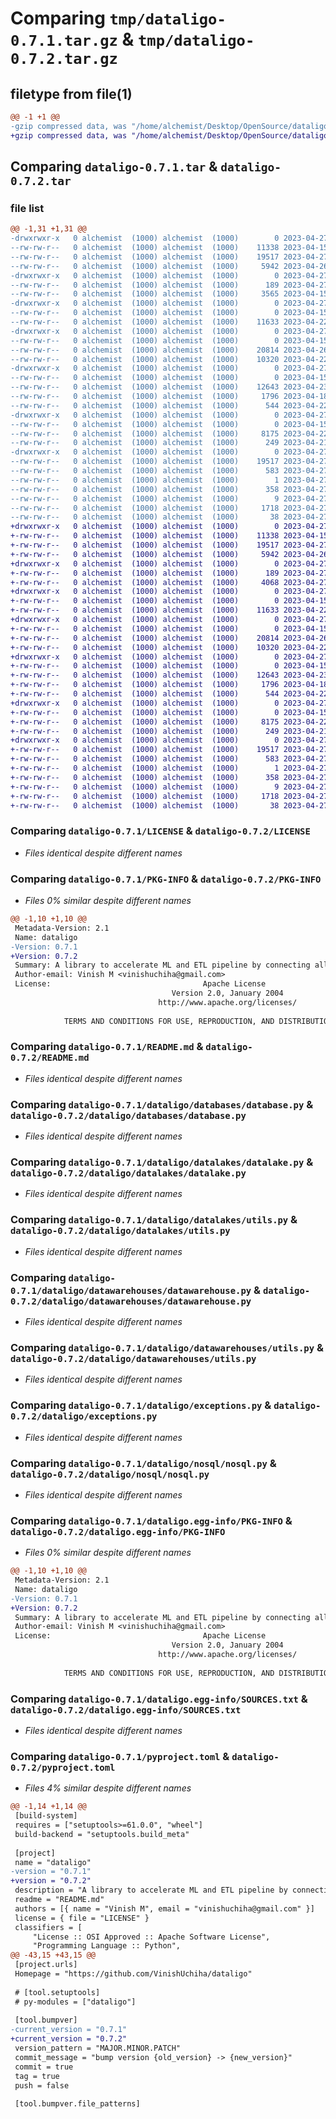# Comparing `tmp/dataligo-0.7.1.tar.gz` & `tmp/dataligo-0.7.2.tar.gz`

## filetype from file(1)

```diff
@@ -1 +1 @@
-gzip compressed data, was "/home/alchemist/Desktop/OpenSource/dataligo/dist/.tmp-aw1ywe4y/dataligo-0.7.1.tar", last modified: Thu Apr 27 13:10:06 2023, max compression
+gzip compressed data, was "/home/alchemist/Desktop/OpenSource/dataligo/dist/.tmp-q0swwcn3/dataligo-0.7.2.tar", last modified: Thu Apr 27 17:35:37 2023, max compression
```

## Comparing `dataligo-0.7.1.tar` & `dataligo-0.7.2.tar`

### file list

```diff
@@ -1,31 +1,31 @@
-drwxrwxr-x   0 alchemist  (1000) alchemist  (1000)        0 2023-04-27 13:10:06.000000 dataligo-0.7.1/
--rw-rw-r--   0 alchemist  (1000) alchemist  (1000)    11338 2023-04-15 19:19:37.000000 dataligo-0.7.1/LICENSE
--rw-rw-r--   0 alchemist  (1000) alchemist  (1000)    19517 2023-04-27 13:10:06.000000 dataligo-0.7.1/PKG-INFO
--rw-rw-r--   0 alchemist  (1000) alchemist  (1000)     5942 2023-04-26 05:05:28.000000 dataligo-0.7.1/README.md
-drwxrwxr-x   0 alchemist  (1000) alchemist  (1000)        0 2023-04-27 13:10:06.000000 dataligo-0.7.1/dataligo/
--rw-rw-r--   0 alchemist  (1000) alchemist  (1000)      189 2023-04-27 13:09:30.000000 dataligo-0.7.1/dataligo/__init__.py
--rw-rw-r--   0 alchemist  (1000) alchemist  (1000)     3565 2023-04-15 19:19:37.000000 dataligo-0.7.1/dataligo/core.py
-drwxrwxr-x   0 alchemist  (1000) alchemist  (1000)        0 2023-04-27 13:10:06.000000 dataligo-0.7.1/dataligo/databases/
--rw-rw-r--   0 alchemist  (1000) alchemist  (1000)        0 2023-04-15 19:19:37.000000 dataligo-0.7.1/dataligo/databases/__init__.py
--rw-rw-r--   0 alchemist  (1000) alchemist  (1000)    11633 2023-04-22 06:58:51.000000 dataligo-0.7.1/dataligo/databases/database.py
-drwxrwxr-x   0 alchemist  (1000) alchemist  (1000)        0 2023-04-27 13:10:06.000000 dataligo-0.7.1/dataligo/datalakes/
--rw-rw-r--   0 alchemist  (1000) alchemist  (1000)        0 2023-04-15 19:19:37.000000 dataligo-0.7.1/dataligo/datalakes/__init__.py
--rw-rw-r--   0 alchemist  (1000) alchemist  (1000)    20814 2023-04-26 05:01:07.000000 dataligo-0.7.1/dataligo/datalakes/datalake.py
--rw-rw-r--   0 alchemist  (1000) alchemist  (1000)    10320 2023-04-22 09:57:28.000000 dataligo-0.7.1/dataligo/datalakes/utils.py
-drwxrwxr-x   0 alchemist  (1000) alchemist  (1000)        0 2023-04-27 13:10:06.000000 dataligo-0.7.1/dataligo/datawarehouses/
--rw-rw-r--   0 alchemist  (1000) alchemist  (1000)        0 2023-04-15 19:19:37.000000 dataligo-0.7.1/dataligo/datawarehouses/__init__.py
--rw-rw-r--   0 alchemist  (1000) alchemist  (1000)    12643 2023-04-23 15:01:59.000000 dataligo-0.7.1/dataligo/datawarehouses/datawarehouse.py
--rw-rw-r--   0 alchemist  (1000) alchemist  (1000)     1796 2023-04-18 17:25:36.000000 dataligo-0.7.1/dataligo/datawarehouses/utils.py
--rw-rw-r--   0 alchemist  (1000) alchemist  (1000)      544 2023-04-22 06:09:11.000000 dataligo-0.7.1/dataligo/exceptions.py
-drwxrwxr-x   0 alchemist  (1000) alchemist  (1000)        0 2023-04-27 13:10:06.000000 dataligo-0.7.1/dataligo/nosql/
--rw-rw-r--   0 alchemist  (1000) alchemist  (1000)        0 2023-04-15 19:19:37.000000 dataligo-0.7.1/dataligo/nosql/__init__.py
--rw-rw-r--   0 alchemist  (1000) alchemist  (1000)     8175 2023-04-22 12:10:42.000000 dataligo-0.7.1/dataligo/nosql/nosql.py
--rw-rw-r--   0 alchemist  (1000) alchemist  (1000)      249 2023-04-21 06:38:04.000000 dataligo-0.7.1/dataligo/utils.py
-drwxrwxr-x   0 alchemist  (1000) alchemist  (1000)        0 2023-04-27 13:10:06.000000 dataligo-0.7.1/dataligo.egg-info/
--rw-rw-r--   0 alchemist  (1000) alchemist  (1000)    19517 2023-04-27 13:10:06.000000 dataligo-0.7.1/dataligo.egg-info/PKG-INFO
--rw-rw-r--   0 alchemist  (1000) alchemist  (1000)      583 2023-04-27 13:10:06.000000 dataligo-0.7.1/dataligo.egg-info/SOURCES.txt
--rw-rw-r--   0 alchemist  (1000) alchemist  (1000)        1 2023-04-27 13:10:06.000000 dataligo-0.7.1/dataligo.egg-info/dependency_links.txt
--rw-rw-r--   0 alchemist  (1000) alchemist  (1000)      358 2023-04-27 13:10:06.000000 dataligo-0.7.1/dataligo.egg-info/requires.txt
--rw-rw-r--   0 alchemist  (1000) alchemist  (1000)        9 2023-04-27 13:10:06.000000 dataligo-0.7.1/dataligo.egg-info/top_level.txt
--rw-rw-r--   0 alchemist  (1000) alchemist  (1000)     1718 2023-04-27 13:09:30.000000 dataligo-0.7.1/pyproject.toml
--rw-rw-r--   0 alchemist  (1000) alchemist  (1000)       38 2023-04-27 13:10:06.000000 dataligo-0.7.1/setup.cfg
+drwxrwxr-x   0 alchemist  (1000) alchemist  (1000)        0 2023-04-27 17:35:37.000000 dataligo-0.7.2/
+-rw-rw-r--   0 alchemist  (1000) alchemist  (1000)    11338 2023-04-15 19:19:37.000000 dataligo-0.7.2/LICENSE
+-rw-rw-r--   0 alchemist  (1000) alchemist  (1000)    19517 2023-04-27 17:35:37.000000 dataligo-0.7.2/PKG-INFO
+-rw-rw-r--   0 alchemist  (1000) alchemist  (1000)     5942 2023-04-26 05:05:28.000000 dataligo-0.7.2/README.md
+drwxrwxr-x   0 alchemist  (1000) alchemist  (1000)        0 2023-04-27 17:35:37.000000 dataligo-0.7.2/dataligo/
+-rw-rw-r--   0 alchemist  (1000) alchemist  (1000)      189 2023-04-27 17:34:24.000000 dataligo-0.7.2/dataligo/__init__.py
+-rw-rw-r--   0 alchemist  (1000) alchemist  (1000)     4068 2023-04-27 17:20:51.000000 dataligo-0.7.2/dataligo/core.py
+drwxrwxr-x   0 alchemist  (1000) alchemist  (1000)        0 2023-04-27 17:35:37.000000 dataligo-0.7.2/dataligo/databases/
+-rw-rw-r--   0 alchemist  (1000) alchemist  (1000)        0 2023-04-15 19:19:37.000000 dataligo-0.7.2/dataligo/databases/__init__.py
+-rw-rw-r--   0 alchemist  (1000) alchemist  (1000)    11633 2023-04-22 06:58:51.000000 dataligo-0.7.2/dataligo/databases/database.py
+drwxrwxr-x   0 alchemist  (1000) alchemist  (1000)        0 2023-04-27 17:35:37.000000 dataligo-0.7.2/dataligo/datalakes/
+-rw-rw-r--   0 alchemist  (1000) alchemist  (1000)        0 2023-04-15 19:19:37.000000 dataligo-0.7.2/dataligo/datalakes/__init__.py
+-rw-rw-r--   0 alchemist  (1000) alchemist  (1000)    20814 2023-04-26 05:01:07.000000 dataligo-0.7.2/dataligo/datalakes/datalake.py
+-rw-rw-r--   0 alchemist  (1000) alchemist  (1000)    10320 2023-04-22 09:57:28.000000 dataligo-0.7.2/dataligo/datalakes/utils.py
+drwxrwxr-x   0 alchemist  (1000) alchemist  (1000)        0 2023-04-27 17:35:37.000000 dataligo-0.7.2/dataligo/datawarehouses/
+-rw-rw-r--   0 alchemist  (1000) alchemist  (1000)        0 2023-04-15 19:19:37.000000 dataligo-0.7.2/dataligo/datawarehouses/__init__.py
+-rw-rw-r--   0 alchemist  (1000) alchemist  (1000)    12643 2023-04-23 15:01:59.000000 dataligo-0.7.2/dataligo/datawarehouses/datawarehouse.py
+-rw-rw-r--   0 alchemist  (1000) alchemist  (1000)     1796 2023-04-18 17:25:36.000000 dataligo-0.7.2/dataligo/datawarehouses/utils.py
+-rw-rw-r--   0 alchemist  (1000) alchemist  (1000)      544 2023-04-22 06:09:11.000000 dataligo-0.7.2/dataligo/exceptions.py
+drwxrwxr-x   0 alchemist  (1000) alchemist  (1000)        0 2023-04-27 17:35:37.000000 dataligo-0.7.2/dataligo/nosql/
+-rw-rw-r--   0 alchemist  (1000) alchemist  (1000)        0 2023-04-15 19:19:37.000000 dataligo-0.7.2/dataligo/nosql/__init__.py
+-rw-rw-r--   0 alchemist  (1000) alchemist  (1000)     8175 2023-04-22 12:10:42.000000 dataligo-0.7.2/dataligo/nosql/nosql.py
+-rw-rw-r--   0 alchemist  (1000) alchemist  (1000)      249 2023-04-21 06:38:04.000000 dataligo-0.7.2/dataligo/utils.py
+drwxrwxr-x   0 alchemist  (1000) alchemist  (1000)        0 2023-04-27 17:35:37.000000 dataligo-0.7.2/dataligo.egg-info/
+-rw-rw-r--   0 alchemist  (1000) alchemist  (1000)    19517 2023-04-27 17:35:37.000000 dataligo-0.7.2/dataligo.egg-info/PKG-INFO
+-rw-rw-r--   0 alchemist  (1000) alchemist  (1000)      583 2023-04-27 17:35:37.000000 dataligo-0.7.2/dataligo.egg-info/SOURCES.txt
+-rw-rw-r--   0 alchemist  (1000) alchemist  (1000)        1 2023-04-27 17:35:37.000000 dataligo-0.7.2/dataligo.egg-info/dependency_links.txt
+-rw-rw-r--   0 alchemist  (1000) alchemist  (1000)      358 2023-04-27 17:35:37.000000 dataligo-0.7.2/dataligo.egg-info/requires.txt
+-rw-rw-r--   0 alchemist  (1000) alchemist  (1000)        9 2023-04-27 17:35:37.000000 dataligo-0.7.2/dataligo.egg-info/top_level.txt
+-rw-rw-r--   0 alchemist  (1000) alchemist  (1000)     1718 2023-04-27 17:34:24.000000 dataligo-0.7.2/pyproject.toml
+-rw-rw-r--   0 alchemist  (1000) alchemist  (1000)       38 2023-04-27 17:35:37.000000 dataligo-0.7.2/setup.cfg
```

### Comparing `dataligo-0.7.1/LICENSE` & `dataligo-0.7.2/LICENSE`

 * *Files identical despite different names*

### Comparing `dataligo-0.7.1/PKG-INFO` & `dataligo-0.7.2/PKG-INFO`

 * *Files 0% similar despite different names*

```diff
@@ -1,10 +1,10 @@
 Metadata-Version: 2.1
 Name: dataligo
-Version: 0.7.1
+Version: 0.7.2
 Summary: A library to accelerate ML and ETL pipeline by connecting all data sources
 Author-email: Vinish M <vinishuchiha@gmail.com>
 License:                                  Apache License
                                    Version 2.0, January 2004
                                 http://www.apache.org/licenses/
         
            TERMS AND CONDITIONS FOR USE, REPRODUCTION, AND DISTRIBUTION
```

### Comparing `dataligo-0.7.1/README.md` & `dataligo-0.7.2/README.md`

 * *Files identical despite different names*

### Comparing `dataligo-0.7.1/dataligo/databases/database.py` & `dataligo-0.7.2/dataligo/databases/database.py`

 * *Files identical despite different names*

### Comparing `dataligo-0.7.1/dataligo/datalakes/datalake.py` & `dataligo-0.7.2/dataligo/datalakes/datalake.py`

 * *Files identical despite different names*

### Comparing `dataligo-0.7.1/dataligo/datalakes/utils.py` & `dataligo-0.7.2/dataligo/datalakes/utils.py`

 * *Files identical despite different names*

### Comparing `dataligo-0.7.1/dataligo/datawarehouses/datawarehouse.py` & `dataligo-0.7.2/dataligo/datawarehouses/datawarehouse.py`

 * *Files identical despite different names*

### Comparing `dataligo-0.7.1/dataligo/datawarehouses/utils.py` & `dataligo-0.7.2/dataligo/datawarehouses/utils.py`

 * *Files identical despite different names*

### Comparing `dataligo-0.7.1/dataligo/exceptions.py` & `dataligo-0.7.2/dataligo/exceptions.py`

 * *Files identical despite different names*

### Comparing `dataligo-0.7.1/dataligo/nosql/nosql.py` & `dataligo-0.7.2/dataligo/nosql/nosql.py`

 * *Files identical despite different names*

### Comparing `dataligo-0.7.1/dataligo.egg-info/PKG-INFO` & `dataligo-0.7.2/dataligo.egg-info/PKG-INFO`

 * *Files 0% similar despite different names*

```diff
@@ -1,10 +1,10 @@
 Metadata-Version: 2.1
 Name: dataligo
-Version: 0.7.1
+Version: 0.7.2
 Summary: A library to accelerate ML and ETL pipeline by connecting all data sources
 Author-email: Vinish M <vinishuchiha@gmail.com>
 License:                                  Apache License
                                    Version 2.0, January 2004
                                 http://www.apache.org/licenses/
         
            TERMS AND CONDITIONS FOR USE, REPRODUCTION, AND DISTRIBUTION
```

### Comparing `dataligo-0.7.1/dataligo.egg-info/SOURCES.txt` & `dataligo-0.7.2/dataligo.egg-info/SOURCES.txt`

 * *Files identical despite different names*

### Comparing `dataligo-0.7.1/pyproject.toml` & `dataligo-0.7.2/pyproject.toml`

 * *Files 4% similar despite different names*

```diff
@@ -1,14 +1,14 @@
 [build-system]
 requires = ["setuptools>=61.0.0", "wheel"]
 build-backend = "setuptools.build_meta"
 
 [project]
 name = "dataligo"
-version = "0.7.1"
+version = "0.7.2"
 description = "A library to accelerate ML and ETL pipeline by connecting all data sources"
 readme = "README.md"
 authors = [{ name = "Vinish M", email = "vinishuchiha@gmail.com" }]
 license = { file = "LICENSE" }
 classifiers = [
     "License :: OSI Approved :: Apache Software License",
     "Programming Language :: Python",
@@ -43,15 +43,15 @@
 [project.urls]
 Homepage = "https://github.com/VinishUchiha/dataligo"
 
 # [tool.setuptools]
 # py-modules = ["dataligo"]
 
 [tool.bumpver]
-current_version = "0.7.1"
+current_version = "0.7.2"
 version_pattern = "MAJOR.MINOR.PATCH"
 commit_message = "bump version {old_version} -> {new_version}"
 commit = true
 tag = true
 push = false
 
 [tool.bumpver.file_patterns]
```

